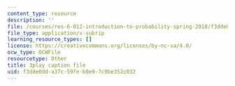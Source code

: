 ```yaml
---
content_type: resource
description: ''
file: /courses/res-6-012-introduction-to-probability-spring-2018/f3dde0dda37c59feb0e97c9be352c032_rFUb1nvh3CQ.vtt
file_type: application/x-subrip
learning_resource_types: []
license: https://creativecommons.org/licenses/by-nc-sa/4.0/
ocw_type: OCWFile
resourcetype: Other
title: 3play caption file
uid: f3dde0dd-a37c-59fe-b0e9-7c9be352c032
---
```

